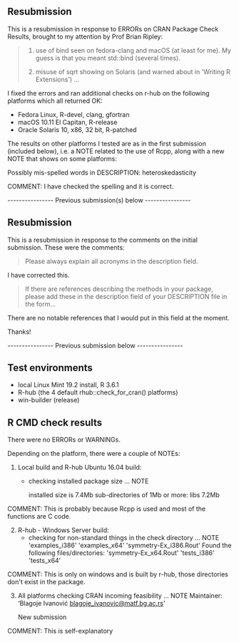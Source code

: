 ##  Resubmission

This is a resubmission in response to ERRORs on CRAN Package Check Results, 
brought to my attention by Prof Brian Ripley:

> 1) use of bind seen on fedora-clang and macOS (at least for me).  My 
> guess is that you meant std::bind (several times).
> 
> 2) misuse of sqrt<int> showing on Solaris (and warned about in 'Writing 
> R Extensions') ...

I fixed the errors and ran additional checks on r-hub on the following platforms
which all returned OK:

* Fedora Linux, R-devel, clang, gfortran
* macOS 10.11 El Capitan, R-release
* Oracle Solaris 10, x86, 32 bit, R-patched

The results on other platforms I tested are as in the first submission (included
below), i.e. a NOTE related to the use of Rcpp, along with a new NOTE that shows
on some platforms:

Possibly mis-spelled words in DESCRIPTION:
  heteroskedasticity
  
COMMENT: I have checked the spelling and it is correct.

---------------- Previous submission(s) below ----------------

##  Resubmission

This is a resubmission in response to the comments on the initial submission.
These were the comments:

> Please always explain all acronyms in the description field.

I have corrected this.

> If there are references describing the methods in your package, please 
add these in the description field of your DESCRIPTION file in the form...

There are no notable references that I would put in this field at the moment.

Thanks!

---------------- Previous submission below ----------------

## Test environments
* local Linux Mint 19.2 install, R 3.6.1
* R-hub (the 4 default rhub::check_for_cran() platforms)
* win-builder (release)

## R CMD check results
There were no ERRORs or WARNINGs. 

Depending on the platform, there were a couple of NOTEs:

1. Local build and R-hub Ubuntu 16.04 build:
   * checking installed package size ... NOTE
       
       installed size is  7.4Mb
       sub-directories of 1Mb or more:
         libs   7.2Mb
  
  COMMENT:
  This is probably because Rcpp is used and most of the functions are C code.

2. R-hub - Windows Server build:
   * checking for non-standard things in the check directory ... NOTE
     'examples_i386' 'examples_x64' 'symmetry-Ex_i386.Rout'
     Found the following files/directories:
     'symmetry-Ex_x64.Rout' 'tests_i386' 'tests_x64'
  
  COMMENT:
  This is only on windows and is built by r-hub, those directories don't exist
  in the package.

3. All platforms
   checking CRAN incoming feasibility ... NOTE
   Maintainer: ‘Blagoje Ivanović <blagoje_ivanovic@matf.bg.ac.rs>’

   New submission
   
  COMMENT:
  This is self-explanatory
